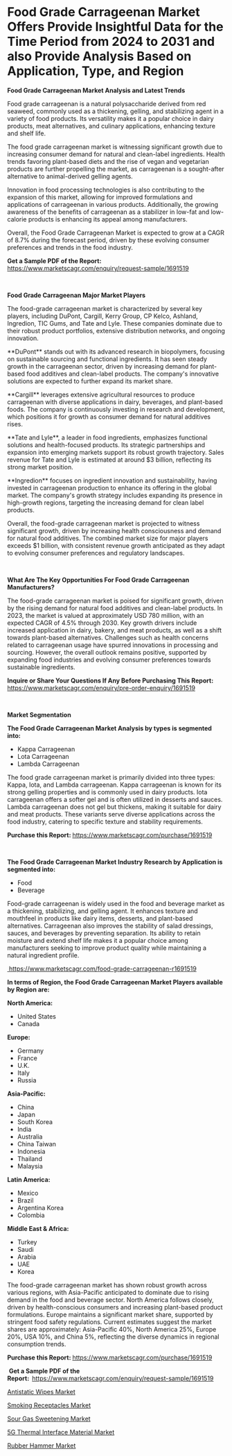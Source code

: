 <p><h1>Food Grade Carrageenan Market Offers Provide Insightful Data for the Time Period from 2024 to 2031 and also Provide Analysis Based on Application, Type, and Region</h1></p><p><strong>Food Grade Carrageenan Market Analysis and Latest Trends</strong></p>
<p><p>Food grade carrageenan is a natural polysaccharide derived from red seaweed, commonly used as a thickening, gelling, and stabilizing agent in a variety of food products. Its versatility makes it a popular choice in dairy products, meat alternatives, and culinary applications, enhancing texture and shelf life. </p><p>The food grade carrageenan market is witnessing significant growth due to increasing consumer demand for natural and clean-label ingredients. Health trends favoring plant-based diets and the rise of vegan and vegetarian products are further propelling the market, as carrageenan is a sought-after alternative to animal-derived gelling agents. </p><p>Innovation in food processing technologies is also contributing to the expansion of this market, allowing for improved formulations and applications of carrageenan in various products. Additionally, the growing awareness of the benefits of carrageenan as a stabilizer in low-fat and low-calorie products is enhancing its appeal among manufacturers. </p><p>Overall, the Food Grade Carrageenan Market is expected to grow at a CAGR of 8.7% during the forecast period, driven by these evolving consumer preferences and trends in the food industry.</p></p>
<p><strong>Get a Sample PDF of the Report:&nbsp;</strong> <a href="https://www.marketscagr.com/enquiry/request-sample/1691519?utm_campaign=1267&utm_medium=2&utm_source=Github&utm_content=ia&utm_term=18102024&utm_id=food-grade-carrageenan">https://www.marketscagr.com/enquiry/request-sample/1691519</a></p>
<p>&nbsp;</p>
<p><strong>Food Grade Carrageenan Major Market Players</strong></p>
<p><p>The food-grade carrageenan market is characterized by several key players, including DuPont, Cargill, Kerry Group, CP Kelco, Ashland, Ingredion, TIC Gums, and Tate and Lyle. These companies dominate due to their robust product portfolios, extensive distribution networks, and ongoing innovation.</p><p>**DuPont** stands out with its advanced research in biopolymers, focusing on sustainable sourcing and functional ingredients. It has seen steady growth in the carrageenan sector, driven by increasing demand for plant-based food additives and clean-label products. The company's innovative solutions are expected to further expand its market share.</p><p>**Cargill** leverages extensive agricultural resources to produce carrageenan with diverse applications in dairy, beverages, and plant-based foods. The company is continuously investing in research and development, which positions it for growth as consumer demand for natural additives rises.</p><p>**Tate and Lyle**, a leader in food ingredients, emphasizes functional solutions and health-focused products. Its strategic partnerships and expansion into emerging markets support its robust growth trajectory. Sales revenue for Tate and Lyle is estimated at around $3 billion, reflecting its strong market position.</p><p>**Ingredion** focuses on ingredient innovation and sustainability, having invested in carrageenan production to enhance its offering in the global market. The company's growth strategy includes expanding its presence in high-growth regions, targeting the increasing demand for clean label products.</p><p>Overall, the food-grade carrageenan market is projected to witness significant growth, driven by increasing health consciousness and demand for natural food additives. The combined market size for major players exceeds $1 billion, with consistent revenue growth anticipated as they adapt to evolving consumer preferences and regulatory landscapes.</p></p>
<p>&nbsp;</p>
<p><strong>What Are The Key Opportunities For Food Grade Carrageenan Manufacturers?</strong></p>
<p><p>The food-grade carrageenan market is poised for significant growth, driven by the rising demand for natural food additives and clean-label products. In 2023, the market is valued at approximately USD 780 million, with an expected CAGR of 4.5% through 2030. Key growth drivers include increased application in dairy, bakery, and meat products, as well as a shift towards plant-based alternatives. Challenges such as health concerns related to carrageenan usage have spurred innovations in processing and sourcing. However, the overall outlook remains positive, supported by expanding food industries and evolving consumer preferences towards sustainable ingredients.</p></p>
<p><strong>Inquire or Share Your Questions If Any Before Purchasing This Report:</strong> <a href="https://www.marketscagr.com/enquiry/pre-order-enquiry/1691519?utm_campaign=1267&utm_medium=2&utm_source=Github&utm_content=ia&utm_term=18102024&utm_id=food-grade-carrageenan">https://www.marketscagr.com/enquiry/pre-order-enquiry/1691519</a></p>
<p>&nbsp;</p>
<p><strong>Market Segmentation</strong></p>
<p><strong>The Food Grade Carrageenan Market Analysis by types is segmented into:</strong></p>
<p><ul><li>Kappa Carrageenan</li><li>Lota Carrageenan</li><li>Lambda Carrageenan</li></ul></p>
<p><p>The food grade carrageenan market is primarily divided into three types: Kappa, Iota, and Lambda carrageenan. Kappa carrageenan is known for its strong gelling properties and is commonly used in dairy products. Iota carrageenan offers a softer gel and is often utilized in desserts and sauces. Lambda carrageenan does not gel but thickens, making it suitable for dairy and meat products. These variants serve diverse applications across the food industry, catering to specific texture and stability requirements.</p></p>
<p><strong>Purchase this Report:&nbsp;</strong><a href="https://www.marketscagr.com/purchase/1691519?utm_campaign=1267&utm_medium=2&utm_source=Github&utm_content=ia&utm_term=18102024&utm_id=food-grade-carrageenan">https://www.marketscagr.com/purchase/1691519</a></p>
<p>&nbsp;</p>
<p><strong>The Food Grade Carrageenan Market Industry Research by Application is segmented into:</strong></p>
<p><ul><li>Food</li><li>Beverage</li></ul></p>
<p><p>Food-grade carrageenan is widely used in the food and beverage market as a thickening, stabilizing, and gelling agent. It enhances texture and mouthfeel in products like dairy items, desserts, and plant-based alternatives. Carrageenan also improves the stability of salad dressings, sauces, and beverages by preventing separation. Its ability to retain moisture and extend shelf life makes it a popular choice among manufacturers seeking to improve product quality while maintaining a natural ingredient profile.</p></p>
<p><a href="https://www.marketscagr.com/food-grade-carrageenan-r1691519?utm_campaign=1267&utm_medium=2&utm_source=Github&utm_content=ia&utm_term=18102024&utm_id=food-grade-carrageenan">&nbsp;https://www.marketscagr.com/food-grade-carrageenan-r1691519</a></p>
<p><strong>In terms of Region, the Food Grade Carrageenan Market Players available by Region are:</strong></p>
<p>
    <p> <strong> North America: </strong>
        <ul>
            <li>United States</li>
            <li>Canada</li>
        </ul>
        </p> 
    <p> <strong> Europe: </strong>
        <ul>
            <li>Germany</li>
            <li>France</li>
            <li>U.K.</li>
            <li>Italy</li>
            <li>Russia</li>
        </ul>
        </p> 
    <p> <strong> Asia-Pacific: </strong>
        <ul>
            <li>China</li>
            <li>Japan</li>
            <li>South Korea</li>
            <li>India</li>
            <li>Australia</li>
            <li>China Taiwan</li>
            <li>Indonesia</li>
            <li>Thailand</li>
            <li>Malaysia</li>
        </ul>
        </p> 
    <p> <strong> Latin America: </strong>
        <ul>
            <li>Mexico</li>
            <li>Brazil</li>
            <li>Argentina Korea</li>
            <li>Colombia</li>
        </ul>
        </p> 
    <p> <strong> Middle East & Africa: </strong>
        <ul>
            <li>Turkey</li>
            <li>Saudi</li>
            <li>Arabia</li>
            <li>UAE</li>
            <li>Korea</li>
        </ul>
    </p>
    </p>
<p><p>The food-grade carrageenan market has shown robust growth across various regions, with Asia-Pacific anticipated to dominate due to rising demand in the food and beverage sector. North America follows closely, driven by health-conscious consumers and increasing plant-based product formulations. Europe maintains a significant market share, supported by stringent food safety regulations. Current estimates suggest the market shares are approximately: Asia-Pacific 40%, North America 25%, Europe 20%, USA 10%, and China 5%, reflecting the diverse dynamics in regional consumption trends.</p></p>
<p><strong>Purchase this Report: </strong><a href="https://www.marketscagr.com/purchase/1691519?utm_campaign=1267&utm_medium=2&utm_source=Github&utm_content=ia&utm_term=18102024&utm_id=food-grade-carrageenan">https://www.marketscagr.com/purchase/1691519</a></p>
<p>&nbsp;<strong>Get a Sample PDF of the Report:&nbsp;&nbsp;</strong><a href="https://www.marketscagr.com/enquiry/request-sample/1691519?utm_campaign=1267&utm_medium=2&utm_source=Github&utm_content=ia&utm_term=18102024&utm_id=food-grade-carrageenan">https://www.marketscagr.com/enquiry/request-sample/1691519</a></p>
<p><strong></strong></p>
<p><p><a href="https://www.linkedin.com/pulse/strategic-market-insights-navigating-global-antistatic-wipes-vljle?utm_campaign=1267&utm_medium=2&utm_source=Github&utm_content=ia&utm_term=18102024&utm_id=food-grade-carrageenan">Antistatic Wipes Market</a></p><p><a href="https://www.linkedin.com/pulse/smoking-receptacles-market-evolution-key-trends-regional-dynamics-vzx8c?utm_campaign=1267&utm_medium=2&utm_source=Github&utm_content=ia&utm_term=18102024&utm_id=food-grade-carrageenan">Smoking Receptacles Market</a></p><p><a href="https://github.com/pamalabp4/Market-Research-Report-List-1/blob/main/sour-gas-sweetening-market.md?utm_campaign=1267&utm_medium=2&utm_source=Github&utm_content=ia&utm_term=18102024&utm_id=food-grade-carrageenan">Sour Gas Sweetening Market</a></p><p><a href="https://github.com/terieg5dlobel/Market-Research-Report-List-1/blob/main/5g-thermal-interface-material-market.md?utm_campaign=1267&utm_medium=2&utm_source=Github&utm_content=ia&utm_term=18102024&utm_id=food-grade-carrageenan">5G Thermal Interface Material Market</a></p><p><a href="https://www.linkedin.com/pulse/regional-adaptations-global-rubber-hammer-market-trends-overview-tx9jf?utm_campaign=1267&utm_medium=2&utm_source=Github&utm_content=ia&utm_term=18102024&utm_id=food-grade-carrageenan">Rubber Hammer Market</a></p></p>